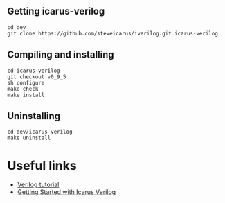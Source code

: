 ## Getting icarus-verilog

    cd dev
    git clone https://github.com/steveicarus/iverilog.git icarus-verilog

## Compiling and installing

    cd icarus-verilog
    git checkout v0_9_5
    sh configure
    make check
    make install

## Uninstalling

    cd dev/icarus-verilog
    make uninstall

# Useful links

* [Verilog tutorial](http://www.asic-world.com/verilog/verilog_one_day1.html)
* [Getting Started with Icarus Verilog](http://iverilog.wikia.com/wiki/Getting_Started)
